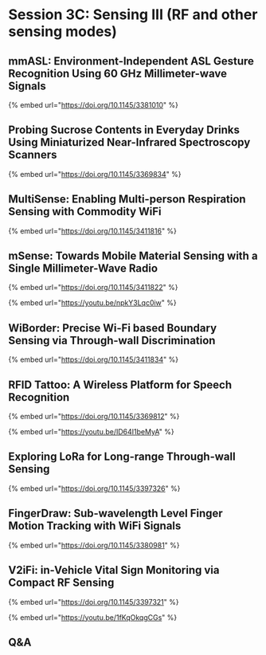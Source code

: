 # Session 3C: Sensing III \(RF and other sensing modes\)

## mmASL: Environment-Independent ASL Gesture Recognition Using 60 GHz Millimeter-wave Signals

{% embed url="https://doi.org/10.1145/3381010" %}

## Probing Sucrose Contents in Everyday Drinks Using Miniaturized Near-Infrared Spectroscopy Scanners

{% embed url="https://doi.org/10.1145/3369834" %}

## MultiSense: Enabling Multi-person Respiration Sensing with Commodity WiFi

{% embed url="https://doi.org/10.1145/3411816" %}

## mSense: Towards Mobile Material Sensing with a Single Millimeter-Wave Radio

{% embed url="https://doi.org/10.1145/3411822" %}

{% embed url="https://youtu.be/npkY3Lqc0iw" %}

## WiBorder: Precise Wi-Fi based Boundary Sensing via Through-wall Discrimination

{% embed url="https://doi.org/10.1145/3411834" %}

## RFID Tattoo: A Wireless Platform for Speech Recognition

{% embed url="https://doi.org/10.1145/3369812" %}

{% embed url="https://youtu.be/ID64I1beMyA" %}

## Exploring LoRa for Long-range Through-wall Sensing

{% embed url="https://doi.org/10.1145/3397326" %}

## FingerDraw: Sub-wavelength Level Finger Motion Tracking with WiFi Signals

{% embed url="https://doi.org/10.1145/3380981" %}

## V2iFi: in-Vehicle Vital Sign Monitoring via Compact RF Sensing

{% embed url="https://doi.org/10.1145/3397321" %}

{% embed url="https://youtu.be/1fKqOkqgCGs" %}

## Q&A

